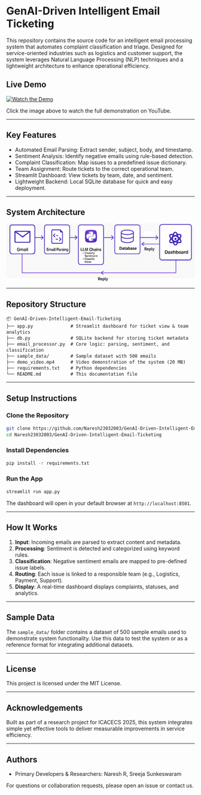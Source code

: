# GenAI-Driven Intelligent Email Ticketing
This repository contains the source code for an intelligent email processing system that automates complaint classification and triage. Designed for service-oriented industries such as logistics and customer support, the system leverages Natural Language Processing (NLP) techniques and a lightweight architecture to enhance operational efficiency.

## Live Demo
[![Watch the Demo](https://img.youtube.com/vi/66db5RdDg58/0.jpg)](https://www.youtube.com/watch?v=66db5RdDg58)

Click the image above to watch the full demonstration on YouTube.

---

## Key Features

- Automated Email Parsing: Extract sender, subject, body, and timestamp.
- Sentiment Analysis: Identify negative emails using rule-based detection.
- Complaint Classification: Map issues to a predefined issue dictionary.
- Team Assignment: Route tickets to the correct operational team.
- Streamlit Dashboard: View tickets by team, date, and sentiment.
- Lightweight Backend: Local SQLite database for quick and easy deployment.

---

## System Architecture
![System Architecture](architecture.png)

---

## Repository Structure
```
📦 GenAI-Driven-Intelligent-Email-Ticketing
├── app.py              # Streamlit dashboard for ticket view & team analytics
├── db.py               # SQLite backend for storing ticket metadata
├── email_processor.py  # Core logic: parsing, sentiment, and classification
├── sample_data/        # Sample dataset with 500 emails
├── demo_video.mp4      # Video demonstration of the system (20 MB)
├── requirements.txt    # Python dependencies
└── README.md           # This documentation file
```

---

## Setup Instructions

### Clone the Repository
```bash
git clone https://github.com/Naresh23032003/GenAI-Driven-Intelligent-Email-Ticketing.git
cd Naresh23032003/GenAI-Driven-Intelligent-Email-Ticketing
```

### Install Dependencies
```bash
pip install -r requirements.txt
```

### Run the App
```bash
streamlit run app.py
```

The dashboard will open in your default browser at `http://localhost:8501`.

---

## How It Works

1. **Input**: Incoming emails are parsed to extract content and metadata.
2. **Processing**: Sentiment is detected and categorized using keyword rules.
3. **Classification**: Negative sentiment emails are mapped to pre-defined issue labels.
4. **Routing**: Each issue is linked to a responsible team (e.g., Logistics, Payment, Support).
5. **Display**: A real-time dashboard displays complaints, statuses, and analytics.

---

## Sample Data
The `sample_data/` folder contains a dataset of 500 sample emails used to demonstrate system functionality. Use this data to test the system or as a reference format for integrating additional datasets.

---

## License
This project is licensed under the MIT License.

---

## Acknowledgements
Built as part of a research project for ICACECS 2025, this system integrates simple yet effective tools to deliver measurable improvements in service efficiency.

---

## Authors
- Primary Developers & Researchers: Naresh R, Sreeja Sunkeswaram

For questions or collaboration requests, please open an issue or contact us.
